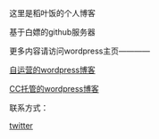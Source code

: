 这里是稻叶饭的个人博客

基于白嫖的github服务器

更多内容请访问wordpress主页————

[自运营的wordpress博客](https://sirongzi.xyz/)

[CC托管的wordpress博客](https://sirongzi.day/)

联系方式：

[twitter](https://twitter.com/sirongzi)

